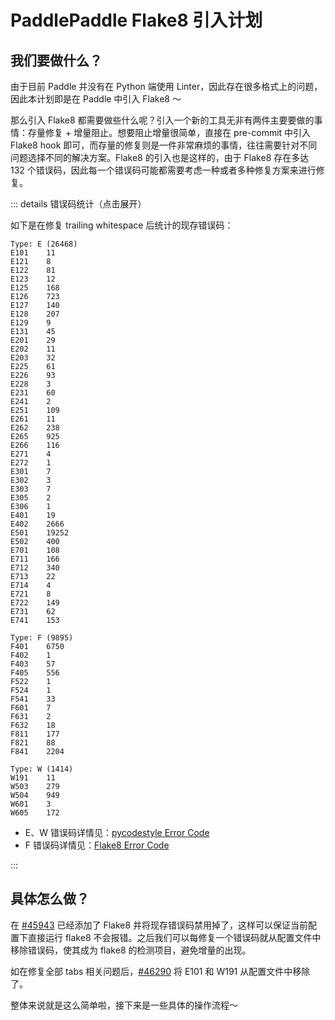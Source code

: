 # PaddlePaddle Flake8 引入计划

## 我们要做什么？

由于目前 Paddle 并没有在 Python 端使用 Linter，因此存在很多格式上的问题，因此本计划即是在 Paddle 中引入 Flake8 ～

那么引入 Flake8 都需要做些什么呢？引入一个新的工具无非有两件主要要做的事情：存量修复 + 增量阻止。想要阻止增量很简单，直接在 pre-commit 中引入 Flake8 hook 即可，而存量的修复则是一件非常麻烦的事情，往往需要针对不同问题选择不同的解决方案。Flake8 的引入也是这样的，由于 Flake8 存在多达 132 个错误码，因此每一个错误码可能都需要考虑一种或者多种修复方案来进行修复。

::: details 错误码统计（点击展开）

如下是在修复 trailing whitespace 后统计的现存错误码：

```text
Type: E (26468)
E101    11
E121    8
E122    81
E123    12
E125    168
E126    723
E127    140
E128    207
E129    9
E131    45
E201    29
E202    11
E203    32
E225    61
E226    93
E228    3
E231    60
E241    2
E251    109
E261    11
E262    238
E265    925
E266    116
E271    4
E272    1
E301    7
E302    3
E303    7
E305    2
E306    1
E401    19
E402    2666
E501    19252
E502    400
E701    108
E711    166
E712    340
E713    22
E714    4
E721    8
E722    149
E731    62
E741    153

Type: F (9895)
F401    6750
F402    1
F403    57
F405    556
F522    1
F524    1
F541    33
F601    7
F631    2
F632    18
F811    177
F821    88
F841    2204

Type: W (1414)
W191    11
W503    279
W504    949
W601    3
W605    172
```

-  E、W 错误码详情见：[pycodestyle Error Code](https://pycodestyle.pycqa.org/en/latest/intro.html#error-codes)
-  F 错误码详情见：[Flake8 Error Code](https://flake8.pycqa.org/en/latest/user/error-codes.html)

:::

## 具体怎么做？

在 [#45943](https://github.com/PaddlePaddle/Paddle/pull/45943) 已经添加了 Flake8 并将现存错误码禁用掉了，这样可以保证当前配置下直接运行 flake8 不会报错。之后我们可以每修复一个错误码就从配置文件中移除错误码，使其成为 flake8 的检测项目，避免增量的出现。

如在修复全部 tabs 相关问题后，[#46290](https://github.com/PaddlePaddle/Paddle/pull/46290) 将 E101 和 W191 从配置文件中移除了。

整体来说就是这么简单啦，接下来是一些具体的操作流程～
